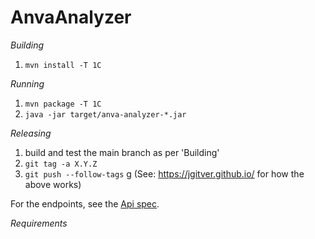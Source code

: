 # AnvaAnalyzer



_Building_
1. `mvn install -T 1C`

_Running_
1. `mvn package -T 1C`
2. `java -jar target/anva-analyzer-*.jar`

_Releasing_
1. build and test the main branch as per 'Building'
2. `git tag -a X.Y.Z` 
3. `git push --follow-tags`
g
(See: https://jgitver.github.io/ for how the above works)

For the endpoints, see the [Api spec](/src/main/resources/api.yml).

_Requirements_


